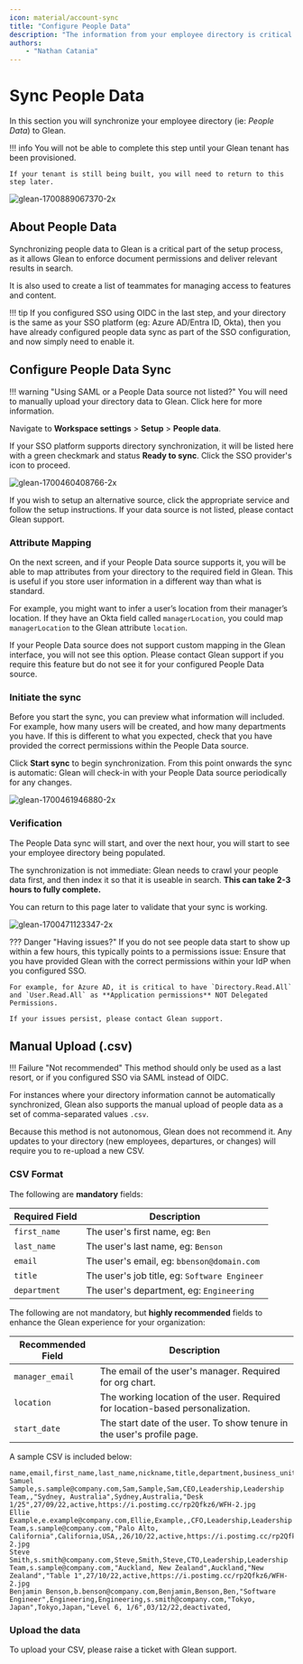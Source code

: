 ```yaml
---
icon: material/account-sync
title: "Configure People Data"
description: "The information from your employee directory is critical for Glean to operate."
authors:
    - "Nathan Catania"
---
```


# Sync People Data

In this section you will synchronize your employee directory (ie: _People Data_) to Glean.

!!! info
    You will not be able to complete this step until your Glean tenant has been provisioned.
    
    If your tenant is still being built, you will need to return to this step later.

![glean-1700889067370-2x](people-data.assets/glean-1700889067370-2x.webp)



## About People Data
Synchronizing people data to Glean is a critical part of the setup process, as it allows Glean to enforce document permissions and deliver relevant results in search.

It is also used to create a list of teammates for managing access to features and content.

!!! tip
    If you configured SSO using OIDC in the last step, and your directory is the same as your SSO platform (eg: Azure AD/Entra ID, Okta), then you have already configured people data sync as part of the SSO configuration, and now simply need to enable it.

## Configure People Data Sync

!!! warning "Using SAML or a People Data source not listed?"
    You will need to manually upload your directory data to Glean. Click here for more information.

Navigate to **Workspace settings** > **Setup** > **People data**.

If your SSO platform supports directory synchronization, it will be listed here with a green checkmark and status **Ready to sync**. Click the SSO provider's icon to proceed.

![glean-1700460408766-2x](people-data.assets/glean-1700460408766-2x.webp)

If you wish to setup an alternative source, click the appropriate service and follow the setup instructions. If your data source is not listed, please contact Glean support.



### Attribute Mapping

On the next screen, and if your People Data source supports it, you will be able to map attributes from your directory to the required field in Glean. This is useful if you store user information in a different way than what is standard.

For example, you might want to infer a user’s location from their manager’s location. If they have an Okta field called `managerLocation`, you could map `managerLocation` to the Glean attribute `location`.

If your People Data source does not support custom mapping in the Glean interface, you will not see this option. Please contact Glean support if you require this feature but do not see it for your configured People Data source.

<picture>

### Initiate the sync

Before you start the sync, you can preview what information will included. For example, how many users will be created, and how many departments you have. If this is different to what you expected, check that you have provided the correct permissions within the People Data source.

Click **Start sync** to begin synchronization. From this point onwards the sync is automatic: Glean will check-in with your People Data source periodically for any changes.

![glean-1700461946880-2x](people-data.assets/glean-1700461946880-2x.webp)



### Verification

The People Data sync will start, and over the next hour, you will start to see your employee directory being populated.

The synchronization is not immediate: Glean needs to crawl your people data first, and then index it so that it is useable in search. **This can take 2-3 hours to fully complete.**

You can return to this page later to validate that your sync is working.

![glean-1700471123347-2x](people-data.assets/glean-1700471123347-2x.webp)

??? Danger "Having issues?"
    If you do not see people data start to show up within a few hours, this typically points to a permissions issue: Ensure that you have provided Glean with the correct permissions within your IdP when you configured SSO.
    
    For example, for Azure AD, it is critical to have `Directory.Read.All` and `User.Read.All` as **Application permissions** NOT Delegated Permissions.
    
    If your issues persist, please contact Glean support.

## Manual Upload (.csv)

!!! Failure "Not recommended"
    This method should only be used as a last resort, or if you configured SSO via SAML instead of OIDC.

For instances where your directory information cannot be automatically synchronized, Glean also supports the manual upload of people data as a set of comma-separated values `.csv`.

Because this method is not autonomous, Glean does not recommend it. Any updates to your directory (new employees, departures, or changes) will require you to re-upload a new CSV.

### CSV Format

The following are **mandatory** fields:

| Required Field | Description                                   |
| -------------- | --------------------------------------------- |
| `first_name`   | The user's first name, eg: `Ben`              |
| `last_name`    | The user's last name, eg: `Benson`            |
| `email`        | The user's email, eg: `bbenson@domain.com`    |
| `title`        | The user's job title, eg: `Software Engineer` |
| `department`   | The user's department, eg: `Engineering`      |

The following are not mandatory, but **highly recommended** fields to enhance the Glean experience for your organization:

| Recommended Field | Description                                                  |
| ----------------- | ------------------------------------------------------------ |
| `manager_email`   | The email of the user's manager. Required for org chart.     |
| `location`        | The working location of the user. Required for location-based personalization. |
| `start_date`      | The start date of the user. To show tenure in the user's profile page. |

A sample CSV is included below:

```csv
name,email,first_name,last_name,nickname,title,department,business_unit,manager_email,location,city,country,desk_location,start_date,status,photo_url
Samuel Sample,s.sample@company.com,Sam,Sample,Sam,CEO,Leadership,Leadership Team,,"Sydney, Australia",Sydney,Australia,"Desk 1/25",27/09/22,active,https://i.postimg.cc/rp2Qfkz6/WFH-2.jpg
Ellie Example,e.example@company.com,Ellie,Example,,CFO,Leadership,Leadership Team,s.sample@company.com,"Palo Alto, California",California,USA,,26/10/22,active,https://i.postimg.cc/rp2Qfkz6/WFH-2.jpg
Steve Smith,s.smith@company.com,Steve,Smith,Steve,CTO,Leadership,Leadership Team,s.sample@company.com,"Auckland, New Zealand",Auckland,"New Zealand","Table 1",27/10/22,active,https://i.postimg.cc/rp2Qfkz6/WFH-2.jpg
Benjamin Benson,b.benson@company.com,Benjamin,Benson,Ben,"Software Engineer",Engineering,Engineering,s.smith@company.com,"Tokyo, Japan",Tokyo,Japan,"Level 6, 1/6",03/12/22,deactivated,
```

### Upload the data

To upload your CSV, please raise a ticket with Glean support.



